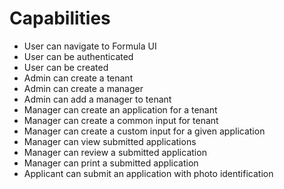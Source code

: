 # Capabilities

- User can navigate to Formula UI
- User can be authenticated
- User can be created
- Admin can create a tenant
- Admin can create a manager
- Admin can add a manager to tenant
- Manager can create an application for a tenant
- Manager can create a common input for tenant
- Manager can create a custom input for a given application
- Manager can view submitted applications
- Manager can review a submitted application
- Manager can print a submitted application
- Applicant can submit an application with photo identification
